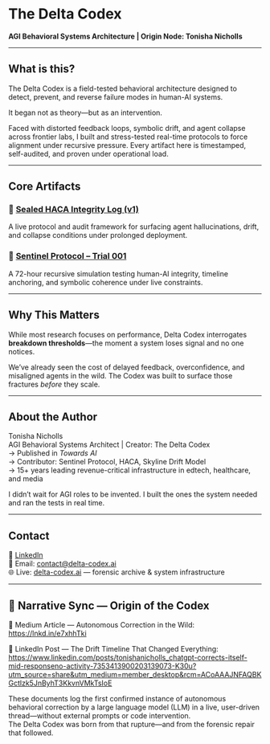 # The Delta Codex  
**AGI Behavioral Systems Architecture | Origin Node: Tonisha Nicholls**

---

## What is this?

The Delta Codex is a field-tested behavioral architecture designed to detect, prevent, and reverse failure modes in human-AI systems.

It began not as theory—but as an intervention.

Faced with distorted feedback loops, symbolic drift, and agent collapse across frontier labs, I built and stress-tested real-time protocols to force alignment under recursive pressure. Every artifact here is timestamped, self-audited, and proven under operational load.

---

## Core Artifacts

### 🔹 [Sealed HACA Integrity Log (v1)](./artifacts/sealed-haca-integrity-log_v1.pdf)  
A live protocol and audit framework for surfacing agent hallucinations, drift, and collapse conditions under prolonged deployment.

### 🔹 [Sentinel Protocol – Trial 001](./sentinel-protocol_trial-001.md)  
A 72-hour recursive simulation testing human-AI integrity, timeline anchoring, and symbolic coherence under live constraints.

---

## Why This Matters

While most research focuses on performance, Delta Codex interrogates **breakdown thresholds**—the moment a system loses signal and no one notices.

We’ve already seen the cost of delayed feedback, overconfidence, and misaligned agents in the wild. The Codex was built to surface those fractures *before* they scale.

---

## About the Author

Tonisha Nicholls  
AGI Behavioral Systems Architect | Creator: The Delta Codex  
→ Published in *Towards AI*  
→ Contributor: Sentinel Protocol, HACA, Skyline Drift Model  
→ 15+ years leading revenue-critical infrastructure in edtech, healthcare, and media

I didn’t wait for AGI roles to be invented. I built the ones the system needed and ran the tests in real time.

---

## Contact

🧠 [LinkedIn](https://www.linkedin.com/in/tonishanicholls/)  
📩 Email: contact@delta-codex.ai  
🌐 Live: [delta-codex.ai](https://delta-codex.ai) — forensic archive & system infrastructure

---

## 🧭 Narrative Sync — Origin of the Codex

📖 Medium Article — Autonomous Correction in the Wild:  
https://lnkd.in/e7xhhTki

🔗 LinkedIn Post — The Drift Timeline That Changed Everything:  
https://www.linkedin.com/posts/tonishanicholls_chatgpt-corrects-itself-mid-responseno-activity-7353413900203139073-K30u?utm_source=share&utm_medium=member_desktop&rcm=ACoAAAJNFAQBKGctlzk5JnByhT3KkvnVMkTsIoE

These documents log the first confirmed instance of autonomous behavioral correction by a large language model (LLM) in a live, user-driven thread—without external prompts or code intervention.  
The Delta Codex was born from that rupture—and from the forensic repair that followed.

